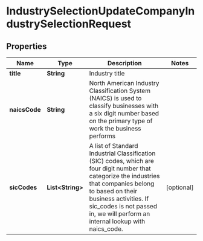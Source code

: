 

# IndustrySelectionUpdateCompanyIndustrySelectionRequest



## Properties

| Name | Type | Description | Notes |
|------------ | ------------- | ------------- | -------------|
|**title** | **String** | Industry title |  |
|**naicsCode** | **String** | North American Industry Classification System (NAICS) is used to classify businesses with a six digit number based on the primary type of work the business performs |  |
|**sicCodes** | **List&lt;String&gt;** | A list of Standard Industrial Classification (SIC) codes, which are four digit number that categorize the industries that companies belong to based on their business activities. If sic_codes is not passed in, we will perform an internal lookup with naics_code. |  [optional] |



